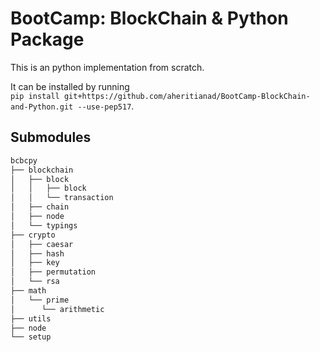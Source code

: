 # BootCamp: BlockChain & Python Package

This is an python implementation from scratch.

It can be installed by running  
`pip install git+https://github.com/aheritianad/BootCamp-BlockChain-and-Python.git --use-pep517`.

## Submodules

```sh
bcbcpy
├── blockchain
│   ├── block
│   │   ├── block
│   │   └── transaction
│   ├── chain
│   ├── node
│   └── typings
├── crypto
│   ├── caesar
│   ├── hash
│   ├── key
│   ├── permutation
│   └── rsa
├── math
│   └── prime
│      └── arithmetic
├── utils
├── node
└── setup
```
